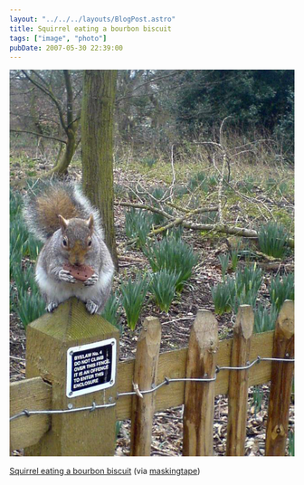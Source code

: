 ```yaml
---
layout: "../../../layouts/BlogPost.astro"
title: Squirrel eating a bourbon biscuit
tags: ["image", "photo"]
pubDate: 2007-05-30 22:39:00
---
```


![](./380941613_4c542c529c_o.jpg)

[Squirrel eating a bourbon biscuit](https://www.flickr.com/photos/maskingtape/380941613/) (via [maskingtape](http://flickr.com/photos/maskingtape))
